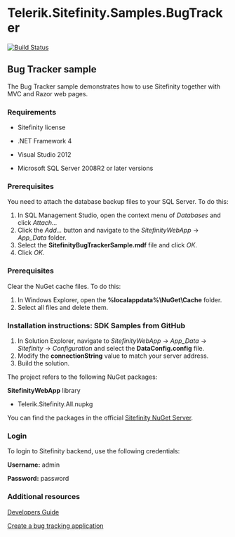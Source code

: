 Telerik.Sitefinity.Samples.BugTracker
=====================================

[![Build Status](http://sdk-jenkins-ci.cloudapp.net/buildStatus/icon?job=Telerik.Sitefinity.Samples.BugTracker.CI)](http://sdk-jenkins-ci.cloudapp.net/job/Telerik.Sitefinity.Samples.BugTracker.CI/)

## Bug Tracker sample

The Bug Tracker sample demonstrates how to use Sitefinity together with MVC and Razor web pages.


### Requirements

* Sitefinity license

* .NET Framework 4

* Visual Studio 2012

* Microsoft SQL Server 2008R2 or later versions


### Prerequisites

You need to attach the database backup files to your SQL Server. To do this:

1. In SQL Management Studio, open the context menu of _Databases_ and click _Attach..._
2. Click the _Add..._ button and navigate to the _SitefinityWebApp_ -> *App_Data* folder.
3. Select the **SitefinityBugTrackerSample.mdf** file and click _OK_.
4. Click _OK_.


### Prerequisites

Clear the NuGet cache files. To do this:

1. In Windows Explorer, open the **%localappdata%\NuGet\Cache** folder.
2. Select all files and delete them.

### Installation instructions: SDK Samples from GitHub



1. In Solution Explorer, navigate to _SitefinityWebApp_ -> *App_Data* -> _Sitefinity_ -> _Configuration_ and select the **DataConfig.config** file. 
2. Modify the **connectionString** value to match your server address.
3. Build the solution.

The project refers to the following NuGet packages:

**SitefinityWebApp** library

*	Telerik.Sitefinity.All.nupkg

You can find the packages in the official [Sitefinity NuGet Server](http://nuget.sitefinity.com).

### Login

To login to Sitefinity backend, use the following credentials: 

**Username:** admin

**Password:** password


### Additional resources

[Developers Guide](http://www.sitefinity.com/documentation/documentationarticles/developers-guide)

[Create a bug tracking application](http://www.sitefinity.com/documentation/documentationarticles/developers-guide/how-to/how-to-create-a-bug-tracking-application)
